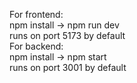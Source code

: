 For frontend:<br/>
npm install -> npm run dev <br/> 
runs on port 5173 by default <br/>
For backend: <br/>
npm install -> npm start <br/>
runs on port 3001 by default
